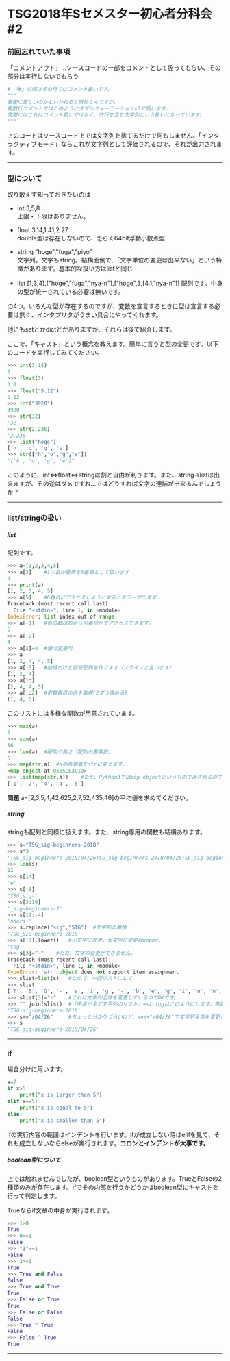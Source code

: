 # TSG2018年Sセメスター初心者分科会\#2

### 前回忘れていた事項
「コメントアウト」…ソースコードの一部をコメントとして扱ってもらい、その部分は実行しないでもらう
```python
# 「#」以降はその行ではコメント扱いです。
"""
厳密に正しいのかといわれると微妙なんですが、
複数行コメントではこのようにダブルクォーテーション×3で囲います。
実際にはこれはコメント扱いではなく、改行を含む文字列という扱いになっています。
"""
```
上のコードはソースコード上では文字列を捨てるだけで何もしません。「インタラクティブモード」ならこれが文字列として評価されるので、それが出力されます。

***

### 型について
取り敢えず知っておきたいのは

- int   3,5,8<br>
上限・下限はありません。

- float 3.14,1.41,2.27<br>
double型は存在しないので、恐らく64bit浮動小数点型

- string "hoge","fuga","piyo"<br>
文字列。文字もstring。結構面倒で、「文字単位の変更は出来ない」という特徴があります。基本的な扱い方はlistと同じ

- list [1,3,4],["hoge","fuga","nya-n"],["hoge",3,[4.1,"nya-n"]]
配列です。中身の型が統一されている必要は無いです。

の4つ。いろんな型が存在するのですが、変数を宣言するときに型は宣言する必要は無く、インタプリタがうまい具合にやってくれます。

他にもsetとかdictとかありますが、それらは後で紹介します。

ここで、「キャスト」という概念を教えます。簡単に言うと型の変更です。以下のコードを実行してみてください。
```python
>>> int(3.14)
3
>>> float(3)
3.0
>>> float("5.12")
5.12
>>> int("3920")
3920
>>> str(32)
'32'
>>> str(2.236)
'2.236'
>>> list("hoge")
['h', 'o', 'g', 'e']
>>> str(["h","o","g","e"])
"['h', 'o', 'g', 'e']"
```
このように、int⇔float⇔stringは割と自由が利きます。また、string→listは出来ますが、その逆はダメですね…ではどうすれば文字の連結が出来るんでしょうか？

***

### list/stringの扱い

##### list
配列です。
```python
>>> a=[1,2,3,4,5]
>>> a[3]    #1つ目の要素を0番目として扱います
4
>>> print(a)
[1, 2, 3, 4, 5]
>>> a[5]    #6番目にアクセスしようとするとエラーが出ます
Traceback (most recent call last):
  File "<stdin>", line 1, in <module>
IndexError: list index out of range
>>> a[-1]   #負の数は右から何番目かでアクセスできます。
5
>>> a[-2]
4
>>> a[2]=4  #値は変更可
>>> a
[1, 2, 4, 4, 5]
>>> a[:3]   #独特だけど部分配列を作ります（スライスと言います）
[1, 2, 4]
>>> a[1:]
[2, 4, 4, 5]
>>> a[::2]  #奇数番目のみを取得(2ずつ進める)
[1, 4, 5]
```

このリストには多様な関数が用意されています。
```python
>>> max(a)
5
>>> sum(a)
16
>>> len(a)  #配列の長さ（配列の要素数）
5
>>> map(str,a)  #aの各要素をstrに変えます。
<map object at 0x05CE3C10>
>>> list(map(str,a))    #ただ、Python3ではmap objectというもので返されるのでlistにキャスト
['1', '2', '4', '4', '5']
```

__問題__ a=[2,3,5,4,42,625,2,7,52,435,46]の平均値を求めてください。

##### string
stringも配列と同様に扱えます。また、string専用の関数も結構あります。
```python
>>> s="TSG_sig-beginners-2018"
>>> s*3
'TSG_sig-beginners-2018/04/26TSG_sig-beginners-2018/04/26TSG_sig-beginners-2018/04/26'
>>> len(s)
22
>>> s[14]
'e'
>>> s[:8]
'TSG_sig-'
>>> s[3:19]
'_sig-beginners-2'
>>> s[12:-4]
'nners-'
>>> s.replace("sig","SIG")  #文字列の置換
'TSG_SIG-beginners-2018'
>>> s[:3].lower()   #小文字に変更。大文字に変更はupper。
'tsg'
>>> s[3]="-"    #ただ、文字の変更ができません。
Traceback (most recent call last):
  File "<stdin>", line 1, in <module>
TypeError: 'str' object does not support item assignment
>>> slist=list(s)   #なので、一回リストにして
>>> slist
['T', 'S', 'G', '-', 's', 'i', 'g', '-', 'b', 'e', 'g', 'i', 'n', 'n', 'e', 'r', 's', '-', '2', '0', '1', '8']
>>> slist[3]="-"    #これは文字列全体を変更しているのでOKです。
>>> "".join(slist)  #「中身が全て文字列のリスト」→stringはこのようにします。各要素の間に空文字を突っ込んでいる感じ。
'TSG-sig-beginners-2018'
>>> s+="/04/26"     #ちょっと分かりづらいけど、s=s+"/04/26"で文字列全体を変更しているのでOK
>>> s
'TSG_sig-beginners-2018/04/26'
```

***

### if
場合分けに用います。
```python
x=7
if x>5:
    print("x is larger than 5")
elif x==5:
    print("x is equal to 5")
else:
    print("x is smaller than 5")
```
ifの実行内容の範囲はインデントを行います。ifが成立しない時はelifを見て、それも成立しないならelseが実行されます。__コロンとインデントが大事です。__

##### boolean型について
上では触れませんでしたが、boolean型というものがあります。TrueとFalseの2種類のみが存在します。ifでその内部を行うかどうかはboolean型にキャストを行って判定します。

Trueならif文章の中身が実行されます。
```python
>>> 1>0
True
>>> 0==1
False
>>> "1"==1
False
>>> 3>=3
True
>>> True and False
False
>>> True and True
True
>>> False or True
True
>>> False or False
False
>>> True ^ True
False
>>> False ^ True
True
```

***